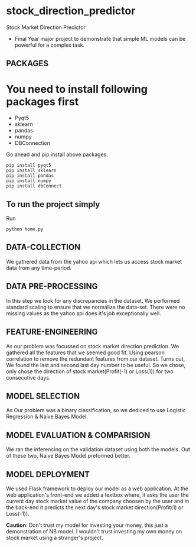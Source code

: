 # stock_direction_predictor
Stock Market Direction Predictor
- Final Year major project to demonstrate that simple ML models can be powerful for a complex task.

## PACKAGES
<h1>You need to install following packages first</h1>
<ul><li> Pyqt5</li>
<li>sklearn </li>
<li>pandas </li>
<li> numpy </li>
<li> DBConnection</li>
</ul>
<p>Go ahead and pip install above packages.</p>

```
pip install pyqt5
pip install sklearn
pip install pandas
pip install numpy
pip install dbConnect
```


<h2>To run the project simply </h2>

Run 

```
python home.py
```



## DATA-COLLECTION

We gathered data from the yahoo api which lets us access stock market data from any time-period.




## DATA PRE-PROCESSING
In this step we look for any discrepancies in the dataset. We performed standard scaling to ensure that we normalize the data-set.
There were no missing values as the yahoo api does it's job exceptionally well.




## FEATURE-ENGINEERING
As our problem was focussed on stock market direction prediction. We gathered all the features that we seemed good fit. Using pearson correlation to remove the redundant features from our dataset. Turns out, We found the last and second last day number to be useful. So we chose, only chose the direction of stock market(Profit(-1) or Loss(1)) for two consecutive days.


## MODEL SELECTION

As Our problem was a binary classification, so we dediced to use Logistic Regression & Naive Bayes Model. 

## MODEL EVALUATION & COMPARISION

We ran the inferencing on the validation dataset using both the models. Out of these two, Naive Bayes Model preformed better.

## MODEL DEPLOYMENT
We used Flask framework to deploy our model as a web application. At the web application's front-end we added a textbox where, it asks the user the current day stock market value of the company choosen by the user and in the back-end it predicts the next day's stock market direction(Profit(1) or Loss(-1)). 

**Caution**: Don't trust my model for investing your money, this just a demonstration of NB model. I wouldn't trust investing my own money on stock market using a stranger's project.

<!--
## This below block is for school's requirememt.

In getdata file we are creating a table data and storing the values from the dataset
also we are creating a dataset table to store 3 fields that we are using for prediction 
along with profit/loss. 
Then in prediction file we use bernoulie naive bayes algorithm to perform a binary 
classification, load the data from the data set that we created(dynamically) and 
based on the details of user input match for the similiar data point in dataset
give result.-->
